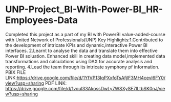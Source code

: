 # UNP-Project_BI-With-Power-BI_HR-Employees-Data

Completed this project as a part of my BI with PowerBI value-added-course with United Network of Professionals(UNP) 
Key Highlights:1.Contributed to the development of intricate KPIs and dynamic,interactive Power BI interfaces.
2.Learnt to analyse the data and translate them into effective Power BI soluation.
Enhanced skill in creating data model,implemented data transformations and calculations using DAX for accurate analysis and reporting.
4.Lead the team through its intricate symphony pf information.
PBIX FILE LINK:https://drive.google.com/file/d/1YfVP13IqPXxfoTsAfjlF3MH4cevl6FY0/view?usp=sharing
PDF LINK: https://drive.google.com/file/d/1vouI33AkossDwLy7WSXySE7lLtbSK0nJ/view?usp=sharing
